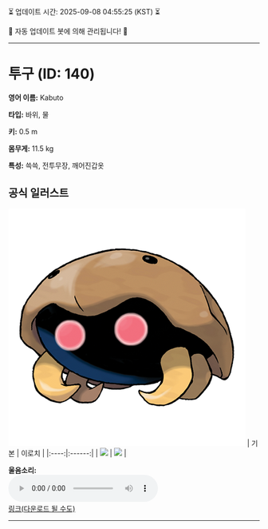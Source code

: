 
⏳ 업데이트 시간: 2025-09-08 04:55:25 (KST) ⏳

🤖 자동 업데이트 봇에 의해 관리됩니다! 🤖

---

# 투구 (ID: 140)
**영어 이름:** Kabuto

**타입:** 바위, 물

**키:** 0.5 m

**몸무게:** 11.5 kg

**특성:** 쓱쓱, 전투무장, 깨어진갑옷

## 공식 일러스트
![](https://raw.githubusercontent.com/PokeAPI/sprites/master/sprites/pokemon/other/official-artwork/140.png)
| 기본 | 이로치 |
|:----:|:------:|
| <img src="http://play.pokemonshowdown.com/sprites/ani/kabuto.gif" width="200"> | <img src="http://play.pokemonshowdown.com/sprites/ani-shiny/kabuto.gif" width="200"> |

**울음소리:**<br><audio controls src="https://raw.githubusercontent.com/PokeAPI/cries/main/cries/pokemon/latest/140.ogg"></audio><br> [링크(다운로드 될 수도)](https://raw.githubusercontent.com/PokeAPI/cries/main/cries/pokemon/latest/140.ogg)


---
